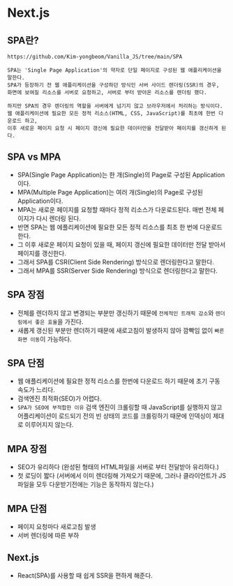 # Next.js

## SPA란?
```
https://github.com/Kim-yongbeom/Vanilla_JS/tree/main/SPA
```
```
SPA는 'Single Page Application'의 약자로 단일 페이지로 구성된 웹 애플리케이션을 말한다.
SPA가 등장하기 전 웹 애플리케이션을 구성하던 방식인 서버 사이드 렌더링(SSR)의 경우,
화면에 보여질 리소스를 서버로 요청하고, 서버로 부터 받아온 리소스를 렌더링 했다.

하지만 SPA의 경우 렌더링의 역할을 서버에게 넘기지 않고 브라우저에서 처리하는 방식이다.
웹 애플리케이션에 필요한 모든 정적 리소스(HTML, CSS, JavaScript)를 최초에 한번 다운로드 하고,
이후 새로운 페이지 요청 시 페이지 갱신에 필요한 데이터만을 전달받아 페이지를 갱신하게 된다.
```

## SPA vs MPA

- SPA(Single Page Application)는 한 개(Single)의 Page로 구성된 Application이다.
- MPA(Multiple Page Application)는 여러 개(Single)의 Page로 구성된 Application이다.
- MPA는 새로운 페이지를 요청할 때마다 정적 리소스가 다운로드된다. 매번 전체 페이지가 다시 렌더링 된다.
- 반면 SPA는 웹 에플리케이션에 필요한 모든 정적 리소스를 최초 한 번에 다운로드한다.
- 그 이후 새로운 페이지 요청이 있을 때, 페이지 갱신에 필요한 데이터만 전달 받아서 페이지를 갱신한다.
- 그래서 SPA를 CSR(Client Side Rendering) 방식으로 렌더링한다고 말한다.
- 그래서 MPA를 SSR(Server Side Rendering) 방식으로 렌더링한다고 말한다.

## SPA 장점

- 전체를 렌더하지 않고 변경되는 부분만 갱신하기 때문에 `전체적인 트래픽 감소`와 `렌더링에서 좋은 효율`을 가진다.
- 새롭게 갱신된 부분만 렌더하기 때문에 새로고침이 발생하지 않아 깜빡임 없이 `빠른 화면 이동`이 가능하다.

## SPA 단점

- 웹 애플리케이션에 필요한 정적 리소스를 한번에 다운로드 하기 때문에 초기 구동 속도가 느리다.
- 검색엔진 최적화(SEO)가 어렵다.
- `SPA가 SEO에 부적합한 이유` 검색 엔진이 크롤링할 때 JavaScript를 실행하지 않고 어플리케이션이 로드되기 전의 빈 상태의 코드를 크롤링하기 때문에 인덱싱이 제대로 이루어지지 않는다.

## MPA 장점

- SEO가 유리하다 (완성된 형태의 HTML파일을 서버로 부터 전달받아 유리하다.)
- 첫 로딩이 짧다 (서버에서 이미 렌더링해 가져오기 때문에, 그러나 클라이언트가 JS파일을 모두 다운받기전에는 기능은 동작하지 않는다.)

## MPA 단점

- 페이지 요청마다 새로고침 발생
- 서버 렌더링에 따른 부하

## Next.js

- React(SPA)를 사용할 때 쉽게 SSR을 편하게 해준다.

